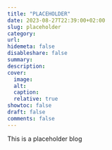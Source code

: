 ```yaml
---
title: "PLACEHOLDER"
date: 2023-08-27T22:39:00+02:00
slug: placeholder
category: 
url: 
hidemeta: false
disableshare: false
summary:
description:
cover:
  image:
  alt:
  caption:
  relative: true
showtoc: false
draft: false
comments: false
---
```


This is a placeholder blog

